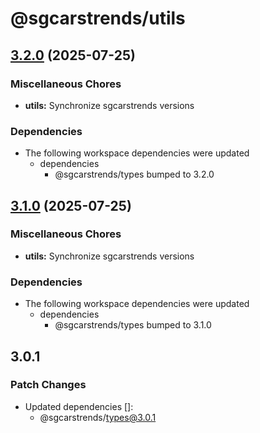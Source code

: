 # @sgcarstrends/utils

## [3.2.0](https://github.com/sgcarstrends/sgcarstrends/compare/utils-v3.1.0...utils-v3.2.0) (2025-07-25)


### Miscellaneous Chores

* **utils:** Synchronize sgcarstrends versions


### Dependencies

* The following workspace dependencies were updated
  * dependencies
    * @sgcarstrends/types bumped to 3.2.0

## [3.1.0](https://github.com/sgcarstrends/sgcarstrends/compare/utils-v3.0.1...utils-v3.1.0) (2025-07-25)


### Miscellaneous Chores

* **utils:** Synchronize sgcarstrends versions


### Dependencies

* The following workspace dependencies were updated
  * dependencies
    * @sgcarstrends/types bumped to 3.1.0

## 3.0.1

### Patch Changes

- Updated dependencies []:
  - @sgcarstrends/types@3.0.1
